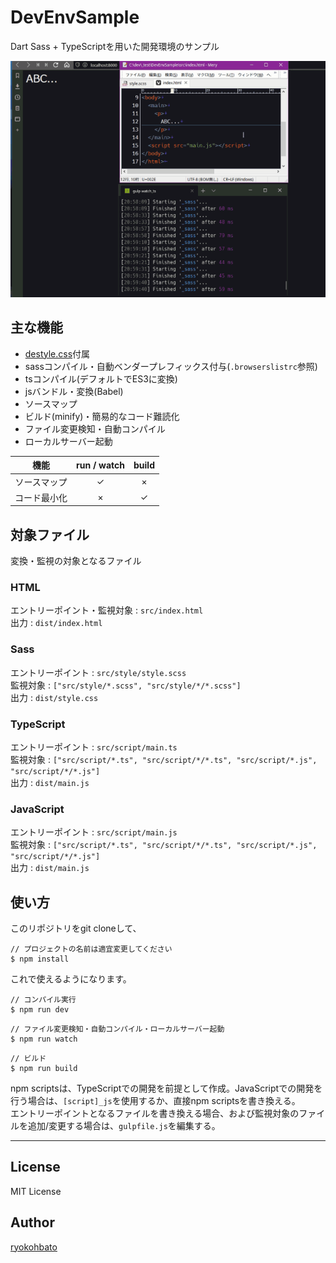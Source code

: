 # DevEnvSample

Dart Sass + TypeScriptを用いた開発環境のサンプル

![サンプル](https://raw.githubusercontent.com/ryokohbato/DevEnvSample/images/images/usage.gif?token=AQDMNV75FZAD2S4UJSK7AZK7C3O3Y)

## 主な機能

- [destyle.css](https://github.com/nicolas-cusan/destyle.css/)付属
- sassコンパイル・自動ベンダープレフィックス付与(``.browserslistrc``参照)
- tsコンパイル(デフォルトでES3に変換)
- jsバンドル・変換(Babel)
- ソースマップ
- ビルド(minify)・簡易的なコード難読化
- ファイル変更検知・自動コンパイル
- ローカルサーバー起動

| 機能 | run / watch | build |
|:-----:|:-----:|:-----:|
| ソースマップ | ✓ | × |
| コード最小化 | × | ✓ |

## 対象ファイル

変換・監視の対象となるファイル  

### HTML

エントリーポイント・監視対象 : ``src/index.html``  
出力 : ``dist/index.html``

### Sass

エントリーポイント : ``src/style/style.scss``  
監視対象 : ``["src/style/*.scss", "src/style/*/*.scss"]``  
出力 : ``dist/style.css``

### TypeScript

エントリーポイント : ``src/script/main.ts``  
監視対象 : ``["src/script/*.ts", "src/script/*/*.ts", "src/script/*.js", "src/script/*/*.js"]``  
出力 : ``dist/main.js``  

### JavaScript

エントリーポイント : ``src/script/main.js``  
監視対象 : ``["src/script/*.ts", "src/script/*/*.ts", "src/script/*.js", "src/script/*/*.js"]``  
出力 : ``dist/main.js``

## 使い方

このリポジトリをgit cloneして、

```npm
// プロジェクトの名前は適宜変更してください
$ npm install
```

これで使えるようになります。

```npm
// コンパイル実行
$ npm run dev
```

```npm
// ファイル変更検知・自動コンパイル・ローカルサーバー起動
$ npm run watch
```

```npm
// ビルド
$ npm run build
```

npm scriptsは、TypeScriptでの開発を前提として作成。JavaScriptでの開発を行う場合は、``[script]_js``を使用するか、直接npm scriptsを書き換える。  
エントリーポイントとなるファイルを書き換える場合、および監視対象のファイルを追加/変更する場合は、``gulpfile.js``を編集する。

--------------

## License

MIT License

## Author

[ryokohbato](https://github.com/ryokohbato)
